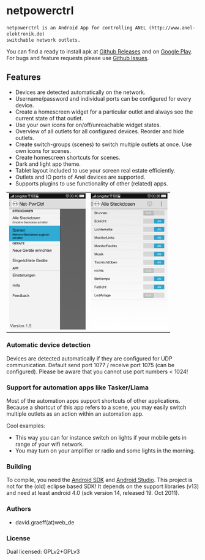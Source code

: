 # netpowerctrl
	netpowerctrl is an Android App for controlling ANEL (http://www.anel-elektronik.de)
	switchable network outlets.

You can find a ready to install apk at [Github Releases](https://github.com/davidgraeff/Android-NetPowerctrl/releases)
and on [Google Play](https://play.google.com/store/apps/details?id=oly.netpowerctrl).
For bugs and feature requests please use [Github Issues](https://github.com/davidgraeff/Android-NetPowerctrl/issues).

## Features
* Devices are detected automatically on the network.
* Username/password and individual ports can be configured for every device.
* Create a homescreen widget for a particular outlet and always see the current state of that outlet.
* Use your own icons for on/off/unreachable widget states.
* Overview of all outlets for all configured devices. Reorder and hide outlets.
* Create switch-groups (scenes) to switch multiple outlets at once. Use own icons for scenes.
* Create homescreen shortcuts for scenes.
* Dark and light app theme.
* Tablet layout included to use your screen real estate efficiently.
* Outlets and IO ports of Anel devices are supported.
* Supports plugins to use functionality of other (related) apps.

<table><tr valign="top"><td>
<img width="200px" src="doc/devices.png" />
</td><td>
<img width="200px" src="doc/outlets.png" />
</td></tr></table>

### Automatic device detection
Devices are detected automatically if they are configured for UDP communication.
Default send port 1077 / receive port 1075 (can be configured). Please be aware
that you cannot use port numbers < 1024!

### Support for automation apps like Tasker/Llama
Most of the automation apps support shortcuts of other applications.
Because a shortcut of this app refers to a scene, you may easily switch multiple
outlets as an action within an automation app.

Cool examples:
* This way you can for instance switch on lights if your mobile gets in range of your wifi network.
* You may turn on your amplifier or radio and some lights in the morning.

### Building
To compile, you need the [Android SDK](http://developer.android.com/sdk)
and [Android Studio](http://developer.android.com/sdk/installing/studio.html).
This project is not for the (old) eclipse based SDK! It depends on the
support libraries (v13) and need at least android 4.0 (sdk version 14, released 19. Oct 2011).

### Authors
* david.graeff(at)web_de

### License
Dual licensed: GPLv2+GPLv3
